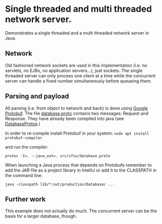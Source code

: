 # Single threaded and multi threaded network server.

Demonstrates a single threaded and a multi threaded network server in Java. 


## Network

Old fashioned network sockets are used in this implementation (i.e. no servlets, no EJBs, no application servers...), 
just sockets. The single threaded server can only process one client at a time while the concurrent server can handle a
fixed number simultaneously before queueing them.  

## Parsing and payload

All parsing (i.e. from object to network and back) is done using 
[Google Protobuf](https://developers.google.com/protocol-buffers/docs/javatutorial). The file 
[database.proto](database.proto) contains two messages: Request and Response. They have already been compiled into java
(see [DatabaseProtos](DatabaseProtos.java).) 

In order to re-compile install Protobuf in your system:
``` sudo apt install protobuf-compiler ```

and run the compiler:
```
protoc -I=. --java_out=. src/sfsu/database.proto
```

When launching a Java process that depends on Protobufs remember to add the JAR file as a project library in IntelliJ or
add it to the CLASSPATH in the command line:

```
java -classpath lib/*:out/production/Database/ ...
```

## Further work

This example does not actually do much. The concurrent server can be the basis for a larger database, though. 

